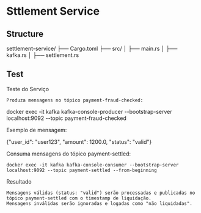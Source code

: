 # Sttlement Service

## Structure

settlement-service/
├── Cargo.toml
├── src/
│   ├── main.rs
│   ├── kafka.rs
│   ├── settlement.rs



## Test

Teste do Serviço

    Produza mensagens no tópico payment-fraud-checked:

docker exec -it kafka kafka-console-producer --bootstrap-server localhost:9092 --topic payment-fraud-checked

Exemplo de mensagem:

{"user_id": "user123", "amount": 1200.0, "status": "valid"}

Consuma mensagens do tópico payment-settled:

    docker exec -it kafka kafka-console-consumer --bootstrap-server localhost:9092 --topic payment-settled --from-beginning

Resultado

    Mensagens válidas (status: "valid") serão processadas e publicadas no tópico payment-settled com o timestamp de liquidação.
    Mensagens inválidas serão ignoradas e logadas como "não liquidadas".